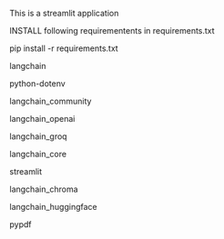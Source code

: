 This is a streamlit application

INSTALL following requirementents in requirements.txt

pip install -r requirements.txt

langchain

python-dotenv

langchain_community

langchain_openai

langchain_groq

langchain_core

streamlit

langchain_chroma

langchain_huggingface

pypdf

